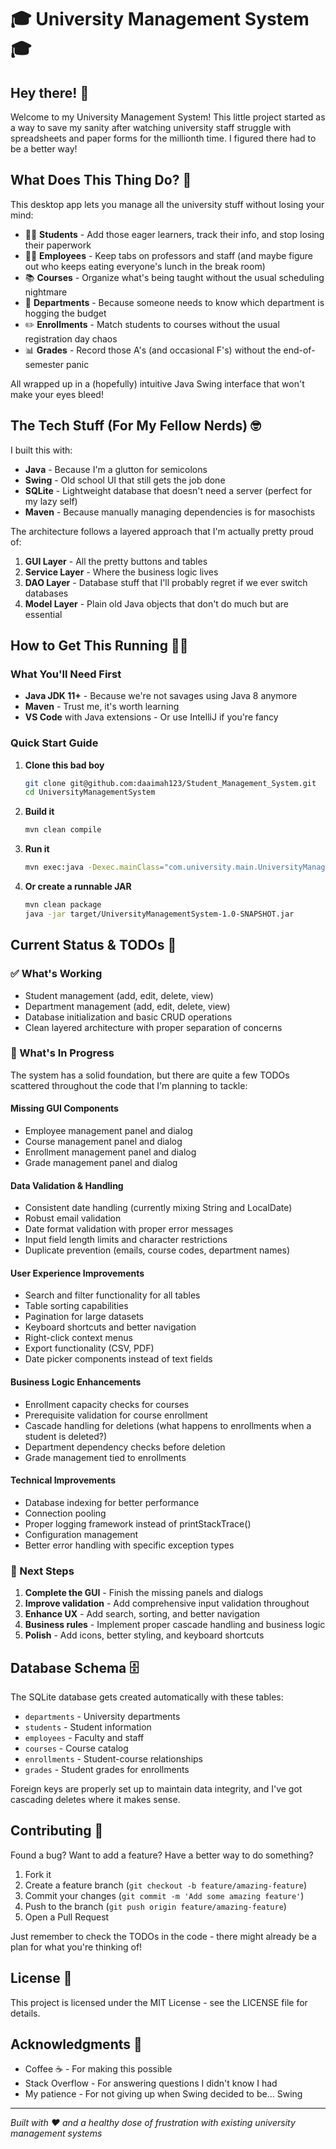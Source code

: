 # 🎓 University Management System 🎓

## Hey there! 👋

Welcome to my University Management System! This little project started as a way to save my sanity after watching university staff struggle with spreadsheets and paper forms for the millionth time. I figured there had to be a better way!

## What Does This Thing Do? 🤔

This desktop app lets you manage all the university stuff without losing your mind:

* 👨‍🎓 **Students** - Add those eager learners, track their info, and stop losing their paperwork
* 👩‍🏫 **Employees** - Keep tabs on professors and staff (and maybe figure out who keeps eating everyone's lunch in the break room)
* 📚 **Courses** - Organize what's being taught without the usual scheduling nightmare
* 🏢 **Departments** - Because someone needs to know which department is hogging the budget
* ✏️ **Enrollments** - Match students to courses without the usual registration day chaos
* 📊 **Grades** - Record those A's (and occasional F's) without the end-of-semester panic

All wrapped up in a (hopefully) intuitive Java Swing interface that won't make your eyes bleed!

## The Tech Stuff (For My Fellow Nerds) 🤓

I built this with:
* **Java** - Because I'm a glutton for semicolons
* **Swing** - Old school UI that still gets the job done
* **SQLite** - Lightweight database that doesn't need a server (perfect for my lazy self)
* **Maven** - Because manually managing dependencies is for masochists

The architecture follows a layered approach that I'm actually pretty proud of:
1. **GUI Layer** - All the pretty buttons and tables
2. **Service Layer** - Where the business logic lives
3. **DAO Layer** - Database stuff that I'll probably regret if we ever switch databases
4. **Model Layer** - Plain old Java objects that don't do much but are essential

## How to Get This Running 🏃‍♂️

### What You'll Need First
* **Java JDK 11+** - Because we're not savages using Java 8 anymore
* **Maven** - Trust me, it's worth learning
* **VS Code** with Java extensions - Or use IntelliJ if you're fancy

### Quick Start Guide

1. **Clone this bad boy**
   ```bash
   git clone git@github.com:daaimah123/Student_Management_System.git
   cd UniversityManagementSystem
   ```

2. **Build it**
   ```bash
   mvn clean compile
   ```

3. **Run it**
   ```bash
   mvn exec:java -Dexec.mainClass="com.university.main.UniversityManagementApp"
   ```

4. **Or create a runnable JAR**
   ```bash
   mvn clean package
   java -jar target/UniversityManagementSystem-1.0-SNAPSHOT.jar
   ```

## Current Status & TODOs 📝

### ✅ What's Working
- Student management (add, edit, delete, view)
- Department management (add, edit, delete, view)
- Database initialization and basic CRUD operations
- Clean layered architecture with proper separation of concerns

### 🚧 What's In Progress
The system has a solid foundation, but there are quite a few TODOs scattered throughout the code that I'm planning to tackle:

#### Missing GUI Components
- Employee management panel and dialog
- Course management panel and dialog  
- Enrollment management panel and dialog
- Grade management panel and dialog

#### Data Validation & Handling
- Consistent date handling (currently mixing String and LocalDate)
- Robust email validation
- Date format validation with proper error messages
- Input field length limits and character restrictions
- Duplicate prevention (emails, course codes, department names)

#### User Experience Improvements
- Search and filter functionality for all tables
- Table sorting capabilities
- Pagination for large datasets
- Keyboard shortcuts and better navigation
- Right-click context menus
- Export functionality (CSV, PDF)
- Date picker components instead of text fields

#### Business Logic Enhancements
- Enrollment capacity checks for courses
- Prerequisite validation for course enrollment
- Cascade handling for deletions (what happens to enrollments when a student is deleted?)
- Department dependency checks before deletion
- Grade management tied to enrollments

#### Technical Improvements
- Database indexing for better performance
- Connection pooling
- Proper logging framework instead of printStackTrace()
- Configuration management
- Better error handling with specific exception types

### 🎯 Next Steps
1. **Complete the GUI** - Finish the missing panels and dialogs
2. **Improve validation** - Add comprehensive input validation throughout
3. **Enhance UX** - Add search, sorting, and better navigation
4. **Business rules** - Implement proper cascade handling and business logic
5. **Polish** - Add icons, better styling, and keyboard shortcuts

## Database Schema 🗄️

The SQLite database gets created automatically with these tables:
- `departments` - University departments
- `students` - Student information
- `employees` - Faculty and staff
- `courses` - Course catalog
- `enrollments` - Student-course relationships
- `grades` - Student grades for enrollments

Foreign keys are properly set up to maintain data integrity, and I've got cascading deletes where it makes sense.

## Contributing 🤝

Found a bug? Want to add a feature? Have a better way to do something? 

1. Fork it
2. Create a feature branch (`git checkout -b feature/amazing-feature`)
3. Commit your changes (`git commit -m 'Add some amazing feature'`)
4. Push to the branch (`git push origin feature/amazing-feature`)
5. Open a Pull Request

Just remember to check the TODOs in the code - there might already be a plan for what you're thinking of!

## License 📄

This project is licensed under the MIT License - see the LICENSE file for details.

## Acknowledgments 🙏

- Coffee ☕ - For making this possible
- Stack Overflow - For answering questions I didn't know I had
- My patience - For not giving up when Swing decided to be... Swing

---

*Built with ❤️ and a healthy dose of frustration with existing university management systems*
